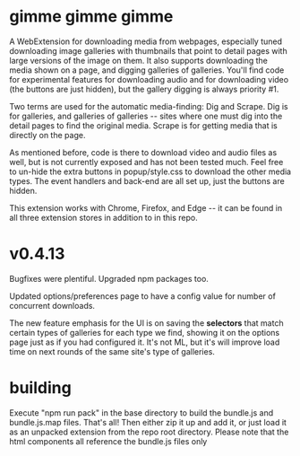 # gimme gimme gimme
A WebExtension for downloading media from webpages, especially tuned downloading image galleries with thumbnails that point to detail pages with large versions of the image on them. It also supports downloading the media shown on a page, and digging galleries of galleries. You'll find code for experimental features for downloading audio and for downloading video (the buttons are just hidden), but the gallery digging is always priority #1.

Two terms are used for the automatic media-finding: Dig and Scrape. Dig is for galleries, and galleries of galleries -- sites where one must dig into the detail pages to find the original media. Scrape is for getting media that is directly on the page. 

As mentioned before, code is there to download video and audio files as well, but is not currently exposed and has not been tested much. Feel free to un-hide the extra buttons in popup/style.css to download the other media types. The event handlers and back-end are all set up, just the buttons are hidden.

This extension works with Chrome, Firefox, and Edge -- it can be found in all three extension stores in addition to in this repo.


# v0.4.13
Bugfixes were plentiful. Upgraded npm packages too.

Updated options/preferences page to have a config value for number of concurrent downloads.

The new feature emphasis for the UI is on saving the **selectors** that match certain types of galleries for each type we find, showing it on the options page just as if you had configured it. It's not ML, but it's will improve load time on next rounds of the same site's type of galleries. 


# building
Execute "npm run pack" in the base directory to build the bundle.js and bundle.js.map files. That's all! Then either zip it up and add it, or just load it as an unpacked extension from the repo root directory. Please note that the html components all reference the bundle.js files only
